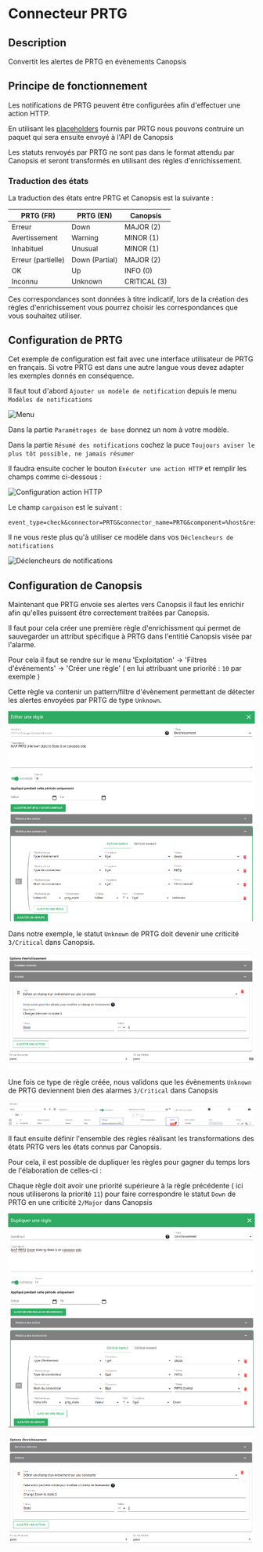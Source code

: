 # Connecteur PRTG

## Description

Convertit les alertes de PRTG en évènements Canopsis

## Principe de fonctionnement

Les notifications de PRTG peuvent être configurées afin d'effectuer une action HTTP.

En utilisant les [placeholders](https://kb.paessler.com/en/topic/373-what-placeholders-can-i-use-with-prtg) fournis par PRTG nous pouvons contruire un paquet qui sera ensuite envoyé à l'API de Canopsis

Les statuts renvoyés par PRTG ne sont pas dans le format attendu par Canopsis et seront transformés en utilisant des règles d'enrichissement.

### Traduction des états

La traduction des états entre PRTG et Canopsis est la suivante :

| PRTG (FR)          | PRTG (EN)      | Canopsis     |
|--------------------|----------------|--------------|
| Erreur             | Down           | MAJOR (2)    |
| Avertissement      | Warning        | MINOR (1)    |
| Inhabituel         | Unusual        | MINOR (1)    |
| Erreur (partielle) | Down (Partial) | MAJOR (2)    |
| OK                 | Up             | INFO (0)     |
| Inconnu            | Unknown        | CRITICAL (3) |

Ces correspondances sont données à titre indicatif, lors de la création des règles d'enrichissement vous pourrez choisir les correspondances que vous souhaitez utiliser.

## Configuration de PRTG

Cet exemple de configuration est fait avec une interface utilisateur de PRTG en français. Si votre PRTG est dans une autre langue vous devez adapter les exemples donnés en conséquence.

Il faut tout d'abord `Ajouter un modèle de notification` depuis le menu `Modèles de notifications`


![Menu](img/PRTG_notifications.png)

Dans la partie `Paramétrages de base` donnez un nom à votre modèle.

Dans la partie `Résumé des notifications` cochez la puce `Toujours aviser le plus tôt possible, ne jamais résumer`

Il faudra ensuite cocher le bouton `Exécuter une action HTTP` et remplir les champs comme ci-dessous : 

![Configuration action HTTP](img/PRTG_Action_HTTP.png)

Le champ `cargaison` est le suivant :

```
event_type=check&connector=PRTG&connector_name=PRTG&component=%host&resource=%shortname&source_type=resource&state=3&prtg_state=%laststatus&output=%message
```

Il ne vous reste plus qu'à utiliser ce modèle dans vos `Déclencheurs de notifications`

![Déclencheurs de notifications](img/PRTG_declencheur.png)

## Configuration de Canopsis

Maintenant que PRTG envoie ses alertes vers Canopsis il faut les enrichir afin qu'elles puissent être correctement traitées par Canopsis.

Il faut pour cela créer une première règle d'enrichissment qui permet de sauvegarder un attribut spécifique à PRTG dans l'entitié Canopsis visée par l'alarme. 

Pour cela il faut se rendre sur le menu 'Exploitation' -> 'Filtres d'événements' -> 'Créer une règle' ( en lui attribuant une priorité : `10` par exemple )

Cette règle va contenir un pattern/filtre d'évènement permettant de détecter les alertes envoyées par PRTG de type `Unknown`.

![Options pour l'enrichissement de l'évènement](img/PRTG-regle-unknown-1.png)

Dans notre exemple, le statut `Unknown` de PRTG doit devenir une criticité `3/Critical` dans Canopsis. 

![Action pour l'enrichissement de l'évènement](img/PRTG-regle-unknown-2.png)

Une fois ce type de règle créée, nous validons que les évènements `Unknown` de PRTG deviennent bien des alarmes `3/Critical` dans Canopsis

![Action pour l'enrichissement de l'évènement](img/PRTG-critical-alarm.png)

Il faut ensuite définir l'ensemble des règles réalisant les transformations des états PRTG vers les états connus par Canopsis.

Pour cela, il est possible de dupliquer les règles pour gagner du temps lors de l'élaboration de celles-ci :

Chaque règle doit avoir une priorité supérieure à la règle précédente ( ici nous utiliserons la priorité `11`) pour faire correspondre le statut `Down` de PRTG en une criticité `2/Major` dans Canopsis

![Options pour l'enrichissement de l'evènement](img/PRTG-regle-down-1.png)

![Action pour l'enrichissement de l'alarme](img/PRTG-regle-down-2.png)
